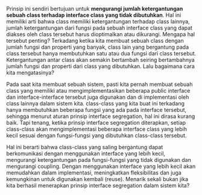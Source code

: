 Prinsip ini sendiri bertujuan untuk **mengurangi jumlah ketergantungan sebuah class terhadap interface class yang tidak dibutuhkan**. Hal ini memiliki arti bahwa class memiliki ketergantungan terhadap class lainnya, jumlah ketergantungan dari fungsi pada sebuah interface class yang dapat diakses oleh class tersebut harus dioptimalkan atau dikurangi. Mengapa hal tersebut penting? Terkadang ketika kita membuat sebuah class dengan jumlah fungsi dan properti yang banyak, class lain yang bergantung pada class tersebut hanya membutuhkan satu atau dua fungsi dari class tersebut. Ketergantungan antar class akan semakin bertambah seiring bertambahnya jumlah fungsi dan properti dari class yang dibutuhkan. Lalu bagaimana cara kita mengatasinya? 

Pada saat kita membuat sebuah sistem, pasti kita pernah membuat sebuah class yang memiliki atau mengimplementasikan beberapa public interface dan interface-interface tersebut juga digunakan dan di implementasi oleh class lainnya dalam sistem kita. class-class yang kita buat ini terkadang hanya membutuhkan beberapa fungsi yang ada pada interface tersebut, sehingga menurut aturan prinsip interface segregation, hal ini dirasa kurang baik. Tapi tenang, ketika prinsip interface segregation diterapkan, setiap class-class akan mengimplementasi beberapa interface class yang lebih kecil sesuai dengan fungsi-fungsi yang dibutuhkan class-class tersebut. 

Hal ini berarti bahwa class-class yang saling bergantung dapat berkomunikasi dengan menggunakan interface yang lebih kecil, mengurangi ketergantungan pada fungsi-fungsi yang tidak digunakan dan mengurangi coupling. Dengan menggunakan interface yang lebih kecil akan memudahkan dalam implementasi, meningkatkan fleksibilitas dan juga kemungkinan untuk digunakan kembali (reuse). Menarik sekali bukan jika kita berhasil menerapkan prinsip interface segregation dalam sistem kita?  
